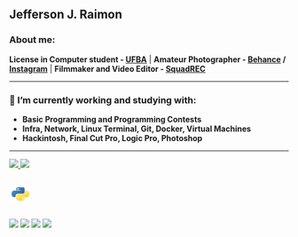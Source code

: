 ## Jefferson J. Raimon

### About me:

**License in Computer student - [UFBA](https://ufba.br)** | **Amateur Photographer - [Behance](https://www.behance.net/jeffersonraimon) / [Instagram](https://www.instagram.com/raimonsclicks/)** | **Filmmaker and Video Editor - [SquadREC](https://www.instagram.com/squad.rec/)**

---

### 🔭 I’m currently working and studying with:
- **Basic Programming and Programming Contests**
- **Infra, Network, Linux Terminal, Git, Docker, Virtual Machines**
- **Hackintosh, Final Cut Pro, Logic Pro, Photoshop** 
<!--
- 👯 I’m looking to collaborate on ...
- 🤔 I’m looking for help with ...
- 💬 Ask me about ...
- 📫 How to reach me: ...
- 😄 Pronouns: ...
- ⚡ Fun fact: ...
-->
---

<div>
  <a href="https://github.com/jeffersonraimon">
  <img height="180em" src="https://github-readme-stats.vercel.app/api?username=jeffersonraimon&show_icons=true&theme=dark&include_all_commits=true&count_private=true"/>
  <img height="120em" src="https://github-readme-stats.vercel.app/api/top-langs/?username=jeffersonraimon&layout=compact&langs_count=7&theme=dark"/>
</div>
 
  ##
  
 <img align="center" alt="Jeff-Python" height="30" width="40" src="https://raw.githubusercontent.com/devicons/devicon/master/icons/python/python-original.svg">
  
  ##
  <div> 
  <a href="https://www.linkedin.com/in/jeffersonraimonsilva" target="_blank"><img src="https://img.shields.io/badge/-LinkedIn-%230077B5?style=for-the-badge&logo=linkedin&logoColor=white" target="_blank"></a> 
  <a href="https://instagram.com/jeffersonraimon" target="_blank"><img src="https://img.shields.io/badge/-Instagram-%23E4405F?style=for-the-badge&logo=instagram&logoColor=white" target="_blank"></a>
 	<a href="https://www.twitch.tv/raimonplay" target="_blank"><img src="https://img.shields.io/badge/Twitch-9146FF?style=for-the-badge&logo=twitch&logoColor=white" target="_blank"></a>
  <a href = "mailto:jeffersonraimon@gmail.com"><img src="https://img.shields.io/badge/-Gmail-%23333?style=for-the-badge&logo=gmail&logoColor=white" target="_blank"></a>
 
</div>
  
  
  
  
  
  
  
